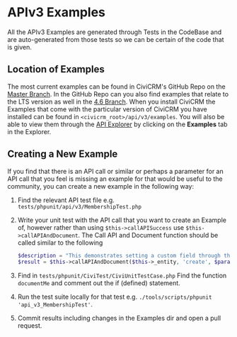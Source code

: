 # APIv3 Examples

All the APIv3 Examples are generated through Tests in the CodeBase and are auto-generated from those tests so we can be certain of the code that is given. 

## Location of Examples

The most current examples can be found in CiviCRM's GitHub Repo on the [Master Branch](https://github.com/civicrm/civicrm-core/tree/master/api/v3/examples). In the GitHub Repo can you also find examples that relate to the LTS version as well in the [4.6 Branch](https://github.com/civicrm/civicrm-core/tree/4.6/api/v3/examples). When you install CiviCRM the Examples that come with the particular version of CiviCRM you have installed can be found in `<civicrm_root>/api/v3/examples`. You will also be able to view them through the [API Explorer](/api/index.md#api-explorer) by clicking on the **Examples** tab in the Explorer.

## Creating a New Example

If you find that there is an API call or similar or perhaps a parameter for an API call that you feel is missing an example for that would be useful to the community, you can create a new example in the following way:

1. Find the relevant API test file e.g. `tests/phpunit/api/v3/MembershipTest.php`
2. Write your unit test with the API call that you want to create an Example of, however rather than using `$this->callAPISuccess` use `$this->callAPIAndDocument`. The Call API and Document function should be called similar to the following

    ```php
    $description = "This demonstrates setting a custom field through the API.";
    $result = $this->callAPIAndDocument($this->_entity, 'create', $params, __FUNCTION__, __FILE__, $description);
    ```

3. Find in `tests/phpunit/CiviTest/CiviUnitTestCase.php` Find the function `documentMe` and comment out the if (defined) statement.
4. Run the test suite locally for that test e.g. `./tools/scripts/phpunit 'api_v3_MembershipTest'`.
5. Commit results including changes in the Examples dir and open a pull request.
